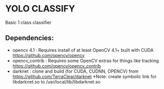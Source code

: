 
# YOLO CLASSIFY
Basic 1 class classifier

Dependencies:
----------------
- opencv 4.1 : Requires install of at least OpenCV 4.1+ built with CUDA https://github.com/opencv/opencv
- opencv_contrib : Requires some OpenCV extras for things like tracking https://github.com/opencv/opencv_contrib
- darknet : clone and build (for CUDA, CUDNN, OPENCV) from https://github.com/TerraClear/darknet
        *Note: create symbolic link for libdarknet.so to /usr/local/lib/libdarknet.so


